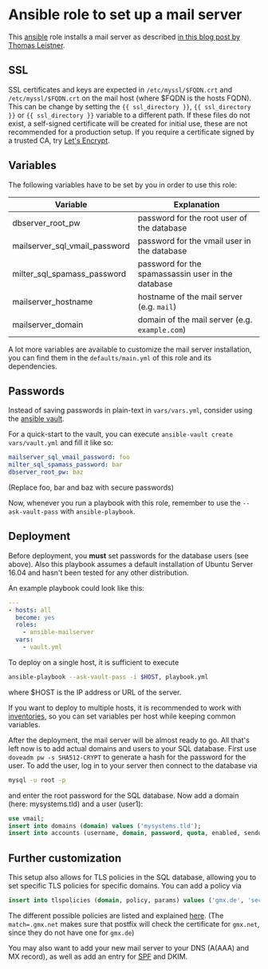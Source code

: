 # Ansible role to set up a mail server
This [ansible](https://www.ansible.com/) role installs a mail server as described
[in this blog post by Thomas Leistner](https://thomas-leister.de/mailserver-unter-ubuntu-16.04/).

## SSL
SSL certificates and keys are expected in `/etc/myssl/$FQDN.crt` and `/etc/myssl/$FQDN.crt` on the mail host
(where $FQDN is the hosts FQDN). This can be change by setting the `{{ ssl_directory }}`, `{{ ssl_directory }}` or
`{{ ssl_directory }}` variable to a different path.
If these files do not exist, a self-signed certificate will be created for initial use,
these are not recommended for a production setup. If you require a certificate signed by a trusted CA, try
[Let's Encrypt](https://letsencrypt.org/).

## Variables
The following variables have to be set by you in order to use this role:

| Variable | Explanation |
| ------------- | ------------- |
| dbserver_root_pw | password for the root user of the database |
| mailserver_sql_vmail_password | password for the vmail user in the database |
| milter_sql_spamass_password | password for the spamassassin user in the database |
| mailserver_hostname | hostname of the mail server (e.g. `mail`) |
| mailserver_domain | domain of the mail server (e.g. `example.com`) |

A lot more variables are available to customize the mail server installation, you can find them in the `defaults/main.yml` of this role
and its dependencies.

## Passwords
Instead of saving passwords in plain-text in `vars/vars.yml`, consider using the
[ansible vault](https://docs.ansible.com/ansible/playbooks_vault.html). 

For a quick-start to the vault, you can execute `ansible-vault create vars/vault.yml` and fill it like so:

```yml
mailserver_sql_vmail_password: foo
milter_sql_spamass_password: bar
dbserver_root_pw: baz
```
(Replace foo, bar and baz with secure passwords)

Now, whenever you run a playbook with this role, remember to use the `--ask-vault-pass` with `ansible-playbook`.

## Deployment
Before deployment, you **must** set passwords for the database users (see above).
Also this playbook assumes a default installation of Ubuntu Server 16.04 and hasn't been tested for any other distribution.

An example playbook could look like this:
```yml
---
- hosts: all
  become: yes
  roles:
    - ansible-mailserver
  vars:
    - vault.yml
```

To deploy on a single host, it is sufficient to execute
```bash
ansible-playbook --ask-vault-pass -i $HOST, playbook.yml
```
where $HOST is the IP address or URL of the server.

If you want to deploy to multiple hosts, it is recommended to work with
[inventories](https://docs.ansible.com/ansible/intro_inventory.html), so you can set variables per host while keeping
common variables.

After the deployment, the mail server will be almost ready to go. All that's left now is to add actual domains and users to your SQL database.
First use `doveadm pw -s SHA512-CRYPT` to generate a hash for the password for the user.
To add the user, log in to your server then connect to the database via
```bash
mysql -u root -p
```
and enter the root password for the SQL database. Now add a domain (here: mysystems.tld) and a user (user1):
```sql
use vmail;
insert into domains (domain) values ('mysystems.tld');
insert into accounts (username, domain, password, quota, enabled, sendonly) values ('user1', 'mysystems.tld', '{SHA512-CRYPT}$kgid87hdenss', 2048, true, false);
```

## Further customization
This setup also allows for TLS policies in the SQL database, allowing you to set specific TLS policies for specific domains.
You can add a policy via
```sql
insert into tlspolicies (domain, policy, params) values ('gmx.de', 'secure', 'match=.gmx.net');
```
The different possible policies are listed and explained [here](http://www.postfix.org/TLS_README.html#client_tls_levels).
(The `match=.gmx.net` makes sure that postfix will check the certificate for `gmx.net`, since they do not have one for `gmx.de`)

You may also want to add your new mail server to your DNS (A(AAA) and MX record), as well as add an entry for [SPF](https://www.dynu.com/NetworkTools/SPFGenerator) and DKIM.
